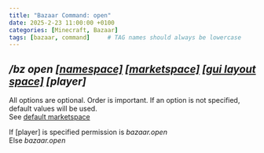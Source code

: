 ```yaml
---
title: "Bazaar Command: open"
date: 2025-2-23 11:00:00 +0100
categories: [Minecraft, Bazaar]
tags: [bazaar, command]     # TAG names should always be lowercase
---
```


## */bz open [[namespace]]({{site.baseurl}}/posts/bazaar-namespace) [[marketspace]]({{site.baseurl}}/posts/bazaar-marketspace) [[gui layout space]]({{site.baseurl}}/posts/bazaar-gui-layout-space) [player]*
All options are optional. Order is important. If an option is not specified, default values will be used.\
See [default marketspace]({{site.baseurl}}/posts/bazaar-marketspace#default-marketspace)

If [player] is specified permission is *bazaar.open*\
Else *bazaar.open*